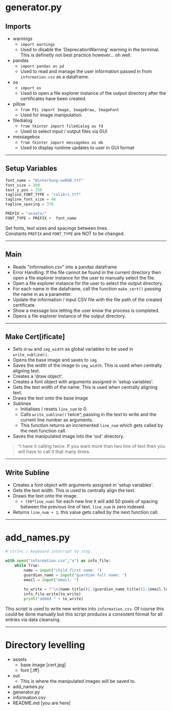 # generator.py

## Imports

- warnings
    - `import warnings`
    - Used to disable the 'DeprecationWarning' warning in the terminal. This is definetly not best practice however... oh well.
- pandas
    - `import pandas as pd`
    - Used to read and manage the user information passed in from `information.csv` as a dataframe.
- os
    - `import os`
    - Used to open a file explorer instance of the output directory after the certificates have been created.
- pillow
    - `from PIL import Image, ImageDraw, ImageFont`
    - Used for image manipulation.
- filedialog
    - `from tkinter import filedialog as fd`
    - Used to select input / output files via GUI
- messagebox
    - `from tkinter import messagebox as mb`
    - Used to display runtime updates to user in GUI format
---

## Setup Variables

```py
font_name = "WinterSong-owRGB.ttf"
font_size = 200
text_y_pos = 250
tagline_FONT_TYPE = "calibri.ttf"
tagline_font_size = 48
tagline_spacing = 370

PREFIX = "assets/"
FONT_TYPE = PREFIX +  font_name
```

Set fonts, text sizes and spacings between lines. <br>
Constants `PREFIX` and `FONT_TYPE` are NOT to be changed.

--- 

## Main

- Reads "information.csv" into a pandas dataframe
- Error Handling: If the file cannot be found in the current directory then open a file explorer instance for the user to manually select the file.
- Open a file explorer instance for the user to select the output directory.
- For each name in the dataframe, call the function `make_cert()` passing the name in as a parameter.
- Update the information / input CSV file with the file path of the created certificate.
- Show a message box letting the user know the process is completed.
- Opens a file explorer instance of the output directory.

---

## Make Cert[ificate]

- Sets `draw` and `img_width` as global variables to be used in `write_subline()`.
- Opens the base image and saves to `img`.
- Saves the width of the image to `img_width`. This is used when centrally aligning text.
- Creates a 'draw object'.
- Creates a font object with arguments assigned in 'setup variables'.
- Gets the text width of the name. This is used when centrally aligning text.
- Draws the text onto the base image
- Sublines
    - Initialises / resets `line_num` to 0.
    - Calls `write_subline()` twice^, passing in the text to write and the current line number as arguments.
    - This function returns an incremented `line_num` which gets called by the next function call.
- Saves the manipulated image into the 'out' directory.

> ^I have it calling twice. If you want more than two line of text then you will have to call it that many times.

--- 

## Write Subline

- Creates a font object with arguments assigned in 'setup variables'.
- Gets the text width. This is used to centrally align the text.
- Draws the text onto the image.
    - `+ (50*line_num)` for each new line it will add 50 pixels of spacing between the previous line of text. `line_num` is zero indexed.
- Returns `line_num + 1`; this value gets called by the next function call.

---

# add_names.py

```py
# ctrl+c / keyboard interrupt to stop

with open("information.csv","a") as info_file:
    while True:
        name = input("child first name: ")
        guardian_name = input("guardian full name: ")
        email = input("email: ")
            
        to_write = f"\n{name.title()},{guardian_name.title()},{email.lower()}"
        info_file.write(to_write)
        print("added " + to_write)
```

This script is used to write new entries into `information.csv`. Of course this could be done manually but this script produces a consistent format for all entries via data cleansing.

---

# Directory levelling

- assets
    - base image [cert.jpg]
    - font [.tff]
- out
    - This is where the manipulated images will be saved to.
- add_names.py
- generator.py
- information.csv
- README.md [you are here]
